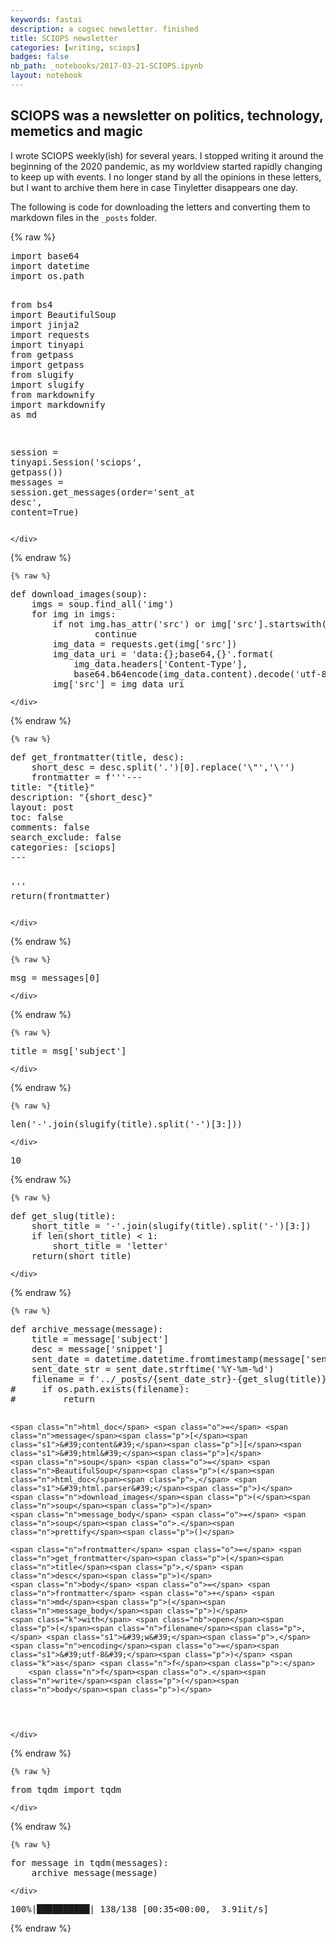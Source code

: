 ```yaml
---
keywords: fastai
description: a cogsec newsletter. finished
title: SCIOPS newsletter
categories: [writing, sciops]
badges: false
nb_path: _notebooks/2017-03-21-SCIOPS.ipynb
layout: notebook
---
```


<!--
#################################################
### THIS FILE WAS AUTOGENERATED! DO NOT EDIT! ###
#################################################
# file to edit: _notebooks/2017-03-21-SCIOPS.ipynb
-->

<div class="container" id="notebook-container">
        
<div class="cell border-box-sizing text_cell rendered"><div class="inner_cell">
<div class="text_cell_render border-box-sizing rendered_html">
<h2 id="SCIOPS-was-a-newsletter-on-politics,-technology,-memetics-and-magic">SCIOPS was a newsletter on politics, technology, memetics and magic<a class="anchor-link" href="#SCIOPS-was-a-newsletter-on-politics,-technology,-memetics-and-magic"> </a></h2><p>I wrote SCIOPS weekly(ish) for several years. I stopped writing it around the beginning of the 2020 pandemic, as my worldview started rapidly changing to keep up with events. I no longer stand by all the opinions in these letters, but I want to archive them here in case Tinyletter disappears one day.</p>
<p>The following is code for downloading the letters and converting them to markdown files in the <code>_posts</code> folder.</p>

</div>
</div>
</div>
    {% raw %}
    
<div class="cell border-box-sizing code_cell rendered">
<div class="input">

<div class="inner_cell">
    <div class="input_area">
<div class=" highlight hl-ipython3"><pre><span></span><span class="kn">import</span> <span class="nn">base64</span>
<span class="kn">import</span> <span class="nn">datetime</span>
<span class="kn">import</span> <span class="nn">os.path</span>

<span class="kn">from</span> <span class="nn">bs4</span> <span class="kn">import</span> <span class="n">BeautifulSoup</span>
<span class="kn">import</span> <span class="nn">jinja2</span>
<span class="kn">import</span> <span class="nn">requests</span>
<span class="kn">import</span> <span class="nn">tinyapi</span>
<span class="kn">from</span> <span class="nn">getpass</span> <span class="kn">import</span> <span class="n">getpass</span>
<span class="kn">from</span> <span class="nn">slugify</span> <span class="kn">import</span> <span class="n">slugify</span>
<span class="kn">from</span> <span class="nn">markdownify</span> <span class="kn">import</span> <span class="n">markdownify</span> <span class="k">as</span> <span class="n">md</span>

<span class="n">session</span> <span class="o">=</span> <span class="n">tinyapi</span><span class="o">.</span><span class="n">Session</span><span class="p">(</span><span class="s1">&#39;sciops&#39;</span><span class="p">,</span> <span class="n">getpass</span><span class="p">())</span>
<span class="n">messages</span> <span class="o">=</span> <span class="n">session</span><span class="o">.</span><span class="n">get_messages</span><span class="p">(</span><span class="n">order</span><span class="o">=</span><span class="s1">&#39;sent_at desc&#39;</span><span class="p">,</span> <span class="n">content</span><span class="o">=</span><span class="kc">True</span><span class="p">)</span>
</pre></div>

    </div>
</div>
</div>

<div class="output_wrapper">
<div class="output">

<div class="output_area">


</div>

</div>
</div>

</div>
    {% endraw %}

    {% raw %}
    
<div class="cell border-box-sizing code_cell rendered">
<div class="input">

<div class="inner_cell">
    <div class="input_area">
<div class=" highlight hl-ipython3"><pre><span></span><span class="k">def</span> <span class="nf">download_images</span><span class="p">(</span><span class="n">soup</span><span class="p">):</span>
    <span class="n">imgs</span> <span class="o">=</span> <span class="n">soup</span><span class="o">.</span><span class="n">find_all</span><span class="p">(</span><span class="s1">&#39;img&#39;</span><span class="p">)</span>
    <span class="k">for</span> <span class="n">img</span> <span class="ow">in</span> <span class="n">imgs</span><span class="p">:</span>
        <span class="k">if</span> <span class="ow">not</span> <span class="n">img</span><span class="o">.</span><span class="n">has_attr</span><span class="p">(</span><span class="s1">&#39;src&#39;</span><span class="p">)</span> <span class="ow">or</span> <span class="n">img</span><span class="p">[</span><span class="s1">&#39;src&#39;</span><span class="p">]</span><span class="o">.</span><span class="n">startswith</span><span class="p">(</span><span class="s1">&#39;data&#39;</span><span class="p">):</span>
                <span class="k">continue</span>
        <span class="n">img_data</span> <span class="o">=</span> <span class="n">requests</span><span class="o">.</span><span class="n">get</span><span class="p">(</span><span class="n">img</span><span class="p">[</span><span class="s1">&#39;src&#39;</span><span class="p">])</span>
        <span class="n">img_data_uri</span> <span class="o">=</span> <span class="s1">&#39;data:</span><span class="si">{}</span><span class="s1">;base64,</span><span class="si">{}</span><span class="s1">&#39;</span><span class="o">.</span><span class="n">format</span><span class="p">(</span>
            <span class="n">img_data</span><span class="o">.</span><span class="n">headers</span><span class="p">[</span><span class="s1">&#39;Content-Type&#39;</span><span class="p">],</span>
            <span class="n">base64</span><span class="o">.</span><span class="n">b64encode</span><span class="p">(</span><span class="n">img_data</span><span class="o">.</span><span class="n">content</span><span class="p">)</span><span class="o">.</span><span class="n">decode</span><span class="p">(</span><span class="s1">&#39;utf-8&#39;</span><span class="p">))</span>
        <span class="n">img</span><span class="p">[</span><span class="s1">&#39;src&#39;</span><span class="p">]</span> <span class="o">=</span> <span class="n">img_data_uri</span>
</pre></div>

    </div>
</div>
</div>

</div>
    {% endraw %}

    {% raw %}
    
<div class="cell border-box-sizing code_cell rendered">
<div class="input">

<div class="inner_cell">
    <div class="input_area">
<div class=" highlight hl-ipython3"><pre><span></span><span class="k">def</span> <span class="nf">get_frontmatter</span><span class="p">(</span><span class="n">title</span><span class="p">,</span> <span class="n">desc</span><span class="p">):</span>
    <span class="n">short_desc</span> <span class="o">=</span> <span class="n">desc</span><span class="o">.</span><span class="n">split</span><span class="p">(</span><span class="s1">&#39;.&#39;</span><span class="p">)[</span><span class="mi">0</span><span class="p">]</span><span class="o">.</span><span class="n">replace</span><span class="p">(</span><span class="s1">&#39;</span><span class="se">\&quot;</span><span class="s1">&#39;</span><span class="p">,</span><span class="s1">&#39;</span><span class="se">\&#39;</span><span class="s1">&#39;</span><span class="p">)</span>
    <span class="n">frontmatter</span> <span class="o">=</span> <span class="sa">f</span><span class="s1">&#39;&#39;&#39;---</span>
<span class="s1">title: &quot;</span><span class="si">{</span><span class="n">title</span><span class="si">}</span><span class="s1">&quot;</span>
<span class="s1">description: &quot;</span><span class="si">{</span><span class="n">short_desc</span><span class="si">}</span><span class="s1">&quot;</span>
<span class="s1">layout: post</span>
<span class="s1">toc: false</span>
<span class="s1">comments: false</span>
<span class="s1">search_exclude: false</span>
<span class="s1">categories: [sciops]</span>
<span class="s1">---</span>

<span class="s1">&#39;&#39;&#39;</span>
    <span class="k">return</span><span class="p">(</span><span class="n">frontmatter</span><span class="p">)</span>
</pre></div>

    </div>
</div>
</div>

</div>
    {% endraw %}

    {% raw %}
    
<div class="cell border-box-sizing code_cell rendered">
<div class="input">

<div class="inner_cell">
    <div class="input_area">
<div class=" highlight hl-ipython3"><pre><span></span><span class="n">msg</span> <span class="o">=</span> <span class="n">messages</span><span class="p">[</span><span class="mi">0</span><span class="p">]</span>
</pre></div>

    </div>
</div>
</div>

</div>
    {% endraw %}

    {% raw %}
    
<div class="cell border-box-sizing code_cell rendered">
<div class="input">

<div class="inner_cell">
    <div class="input_area">
<div class=" highlight hl-ipython3"><pre><span></span><span class="n">title</span> <span class="o">=</span> <span class="n">msg</span><span class="p">[</span><span class="s1">&#39;subject&#39;</span><span class="p">]</span>
</pre></div>

    </div>
</div>
</div>

</div>
    {% endraw %}

    {% raw %}
    
<div class="cell border-box-sizing code_cell rendered">
<div class="input">

<div class="inner_cell">
    <div class="input_area">
<div class=" highlight hl-ipython3"><pre><span></span><span class="nb">len</span><span class="p">(</span><span class="s1">&#39;-&#39;</span><span class="o">.</span><span class="n">join</span><span class="p">(</span><span class="n">slugify</span><span class="p">(</span><span class="n">title</span><span class="p">)</span><span class="o">.</span><span class="n">split</span><span class="p">(</span><span class="s1">&#39;-&#39;</span><span class="p">)[</span><span class="mi">3</span><span class="p">:]))</span>
</pre></div>

    </div>
</div>
</div>

<div class="output_wrapper">
<div class="output">

<div class="output_area">



<div class="output_text output_subarea output_execute_result">
<pre>10</pre>
</div>

</div>

</div>
</div>

</div>
    {% endraw %}

    {% raw %}
    
<div class="cell border-box-sizing code_cell rendered">
<div class="input">

<div class="inner_cell">
    <div class="input_area">
<div class=" highlight hl-ipython3"><pre><span></span><span class="k">def</span> <span class="nf">get_slug</span><span class="p">(</span><span class="n">title</span><span class="p">):</span>
    <span class="n">short_title</span> <span class="o">=</span> <span class="s1">&#39;-&#39;</span><span class="o">.</span><span class="n">join</span><span class="p">(</span><span class="n">slugify</span><span class="p">(</span><span class="n">title</span><span class="p">)</span><span class="o">.</span><span class="n">split</span><span class="p">(</span><span class="s1">&#39;-&#39;</span><span class="p">)[</span><span class="mi">3</span><span class="p">:])</span>
    <span class="k">if</span> <span class="nb">len</span><span class="p">(</span><span class="n">short_title</span><span class="p">)</span> <span class="o">&lt;</span> <span class="mi">1</span><span class="p">:</span>
        <span class="n">short_title</span> <span class="o">=</span> <span class="s1">&#39;letter&#39;</span>
    <span class="k">return</span><span class="p">(</span><span class="n">short_title</span><span class="p">)</span>
</pre></div>

    </div>
</div>
</div>

</div>
    {% endraw %}

    {% raw %}
    
<div class="cell border-box-sizing code_cell rendered">
<div class="input">

<div class="inner_cell">
    <div class="input_area">
<div class=" highlight hl-ipython3"><pre><span></span><span class="k">def</span> <span class="nf">archive_message</span><span class="p">(</span><span class="n">message</span><span class="p">):</span>
    <span class="n">title</span> <span class="o">=</span> <span class="n">message</span><span class="p">[</span><span class="s1">&#39;subject&#39;</span><span class="p">]</span>
    <span class="n">desc</span> <span class="o">=</span> <span class="n">message</span><span class="p">[</span><span class="s1">&#39;snippet&#39;</span><span class="p">]</span>
    <span class="n">sent_date</span> <span class="o">=</span> <span class="n">datetime</span><span class="o">.</span><span class="n">datetime</span><span class="o">.</span><span class="n">fromtimestamp</span><span class="p">(</span><span class="n">message</span><span class="p">[</span><span class="s1">&#39;sent_at&#39;</span><span class="p">])</span>
    <span class="n">sent_date_str</span> <span class="o">=</span> <span class="n">sent_date</span><span class="o">.</span><span class="n">strftime</span><span class="p">(</span><span class="s1">&#39;%Y-%m-</span><span class="si">%d</span><span class="s1">&#39;</span><span class="p">)</span>
    <span class="n">filename</span> <span class="o">=</span> <span class="sa">f</span><span class="s1">&#39;../_posts/</span><span class="si">{</span><span class="n">sent_date_str</span><span class="si">}</span><span class="s1">-</span><span class="si">{</span><span class="n">get_slug</span><span class="p">(</span><span class="n">title</span><span class="p">)</span><span class="si">}</span><span class="s1">.md&#39;</span>
<span class="c1">#     if os.path.exists(filename):</span>
<span class="c1">#         return</span>

    <span class="n">html_doc</span> <span class="o">=</span> <span class="n">message</span><span class="p">[</span><span class="s1">&#39;content&#39;</span><span class="p">][</span><span class="s1">&#39;html&#39;</span><span class="p">]</span>
    <span class="n">soup</span> <span class="o">=</span> <span class="n">BeautifulSoup</span><span class="p">(</span><span class="n">html_doc</span><span class="p">,</span> <span class="s1">&#39;html.parser&#39;</span><span class="p">)</span>
    <span class="n">download_images</span><span class="p">(</span><span class="n">soup</span><span class="p">)</span>
    <span class="n">message_body</span> <span class="o">=</span> <span class="n">soup</span><span class="o">.</span><span class="n">prettify</span><span class="p">()</span>
    
    <span class="n">frontmatter</span> <span class="o">=</span> <span class="n">get_frontmatter</span><span class="p">(</span><span class="n">title</span><span class="p">,</span> <span class="n">desc</span><span class="p">)</span>
    <span class="n">body</span> <span class="o">=</span> <span class="n">frontmatter</span> <span class="o">+</span> <span class="n">md</span><span class="p">(</span><span class="n">message_body</span><span class="p">)</span>
    <span class="k">with</span> <span class="nb">open</span><span class="p">(</span><span class="n">filename</span><span class="p">,</span> <span class="s1">&#39;w&#39;</span><span class="p">,</span> <span class="n">encoding</span><span class="o">=</span><span class="s1">&#39;utf-8&#39;</span><span class="p">)</span> <span class="k">as</span> <span class="n">f</span><span class="p">:</span>
        <span class="n">f</span><span class="o">.</span><span class="n">write</span><span class="p">(</span><span class="n">body</span><span class="p">)</span>
</pre></div>

    </div>
</div>
</div>

</div>
    {% endraw %}

    {% raw %}
    
<div class="cell border-box-sizing code_cell rendered">
<div class="input">

<div class="inner_cell">
    <div class="input_area">
<div class=" highlight hl-ipython3"><pre><span></span><span class="kn">from</span> <span class="nn">tqdm</span> <span class="kn">import</span> <span class="n">tqdm</span>
</pre></div>

    </div>
</div>
</div>

</div>
    {% endraw %}

    {% raw %}
    
<div class="cell border-box-sizing code_cell rendered">
<div class="input">

<div class="inner_cell">
    <div class="input_area">
<div class=" highlight hl-ipython3"><pre><span></span><span class="k">for</span> <span class="n">message</span> <span class="ow">in</span> <span class="n">tqdm</span><span class="p">(</span><span class="n">messages</span><span class="p">):</span>
    <span class="n">archive_message</span><span class="p">(</span><span class="n">message</span><span class="p">)</span>
</pre></div>

    </div>
</div>
</div>

<div class="output_wrapper">
<div class="output">

<div class="output_area">

<div class="output_subarea output_stream output_stderr output_text">
<pre>100%|██████████| 138/138 [00:35&lt;00:00,  3.91it/s]
</pre>
</div>
</div>

</div>
</div>

</div>
    {% endraw %}

</div>
 

